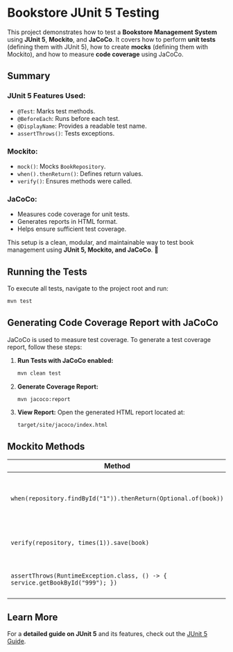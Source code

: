 # Bookstore JUnit 5 Testing

This project demonstrates how to test a **Bookstore Management System** using **JUnit 5**, **Mockito**, and **JaCoCo**. It covers how to perform **unit tests** (defining them with JUnit 5), how to create **mocks** (defining them with Mockito), and how to measure **code coverage** using JaCoCo.

## Summary

### JUnit 5 Features Used:
- `@Test`: Marks test methods.
- `@BeforeEach`: Runs before each test.
- `@DisplayName`: Provides a readable test name.
- `assertThrows()`: Tests exceptions.

### Mockito:
- `mock()`: Mocks `BookRepository`.
- `when().thenReturn()`: Defines return values.
- `verify()`: Ensures methods were called.

### JaCoCo:
- Measures code coverage for unit tests.
- Generates reports in HTML format.
- Helps ensure sufficient test coverage.

This setup is a clean, modular, and maintainable way to test book management using **JUnit 5, Mockito, and JaCoCo**. 🚀

## Running the Tests
To execute all tests, navigate to the project root and run:

```sh
mvn test
```

## Generating Code Coverage Report with JaCoCo
JaCoCo is used to measure test coverage. To generate a test coverage report, follow these steps:

1. **Run Tests with JaCoCo enabled:**

   ```sh
   mvn clean test
   ```

2. **Generate Coverage Report:**

   ```sh
   mvn jacoco:report
   ```

3. **View Report:**
   Open the generated HTML report located at:

   ```
   target/site/jacoco/index.html
   ```

## Mockito Methods
| Method | Description |
|--------|------------|
| `when(repository.findById("1")).thenReturn(Optional.of(book))` | Mocks behavior: When `findById("1")` is called, return `book`. |
| `verify(repository, times(1)).save(book)` | Ensures `save(book)` was called exactly once. |
| `assertThrows(RuntimeException.class, () -> { service.getBookById("999"); })` | Tests for exceptions when a book is not found. |

## Learn More
For a **detailed guide on JUnit 5** and its features, check out the [JUnit 5 Guide](./JUnit5-101.md).



